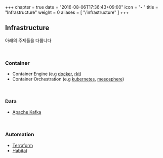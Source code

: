 +++
chapter = true
date = "2016-08-06T17:36:43+09:00"
icon = "<b>- </b>"
title = "Infrastructure"
weight = 0
aliases = [
    "/infrastructure"
]
+++

## Infrastructure

아래의 주제들을 다룹니다

<br/>

### Container

- Container Engine (e.g [docker](https://www.docker.com/), [rkt](https://coreos.com/rkt/))
- Container Orchestration (e.g [kubernetes](http://kubernetes.io/), [mesosphere](https://mesosphere.com/))

<br/>

### Data

- [Apache Kafka](http://kafka.apache.org/) 

<br/>

### Automation

- [Terraform](https://www.terraform.io/)
- [Habitat](https://www.habitat.sh/)

<br/>
